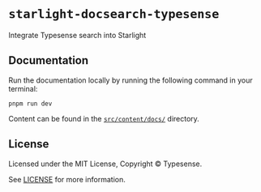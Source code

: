 # `starlight-docsearch-typesense`

Integrate Typesense search into Starlight

## Documentation

Run the documentation locally by running the following command in your terminal:

```shell
pnpm run dev
```

Content can be found in the [`src/content/docs/`](./src/content/docs/) directory.

## License

Licensed under the MIT License, Copyright © Typesense.

See [LICENSE](/LICENSE) for more information.
